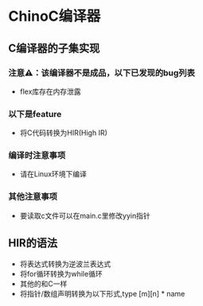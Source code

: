 # ChinoC编译器

## C编译器的子集实现

### 注意⚠️：该编译器不是成品，以下已发现的bug列表
* flex库存在内存泄露
### 以下是feature
* 将C代码转换为HIR(High IR)

### 编译时注意事项
* 请在Linux环境下编译

### 其他注意事项
* 要读取c文件可以在main.c里修改yyin指针

## HIR的语法
* 将表达式转换为逆波兰表达式
* 将for循环转换为while循环
* 其他的和C一样
* 将指针/数组声明转换为以下形式,type [m][n] * name